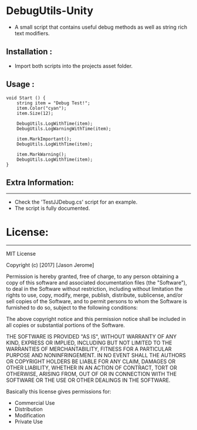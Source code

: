 # DebugUtils-Unity
- A small script that contains useful debug methods as well as string rich text modifiers.

## Installation :
- Import both scripts into the projects asset folder.

## Usage : 
```
void Start () {
	string item = "Debug Test!";
	item.Color("cyan");
	item.Size(12);

	DebugUtils.LogWithTime(item);
	DebugUtils.LogWarningWithTime(item);

	item.MarkImportant();
	DebugUtils.LogWithTime(item);

	item.MarkWarning();
	DebugUtils.LogWithTime(item);
}
```


## Extra Information:
------------------------------
- Check the 'TestJJDebug.cs' script for an example.
- The script is fully documented.




# License:
------------------------------
MIT License

Copyright (c) [2017] [Jason Jerome]

Permission is hereby granted, free of charge, to any person obtaining a copy
of this software and associated documentation files (the "Software"), to deal
in the Software without restriction, including without limitation the rights
to use, copy, modify, merge, publish, distribute, sublicense, and/or sell
copies of the Software, and to permit persons to whom the Software is
furnished to do so, subject to the following conditions:

The above copyright notice and this permission notice shall be included in all
copies or substantial portions of the Software.

THE SOFTWARE IS PROVIDED "AS IS", WITHOUT WARRANTY OF ANY KIND, EXPRESS OR
IMPLIED, INCLUDING BUT NOT LIMITED TO THE WARRANTIES OF MERCHANTABILITY,
FITNESS FOR A PARTICULAR PURPOSE AND NONINFRINGEMENT. IN NO EVENT SHALL THE
AUTHORS OR COPYRIGHT HOLDERS BE LIABLE FOR ANY CLAIM, DAMAGES OR OTHER
LIABILITY, WHETHER IN AN ACTION OF CONTRACT, TORT OR OTHERWISE, ARISING FROM,
OUT OF OR IN CONNECTION WITH THE SOFTWARE OR THE USE OR OTHER DEALINGS IN THE
SOFTWARE.


Basically this license gives permissions for:
- Commercial Use
- Distribution
- Modification
- Private Use

